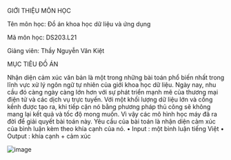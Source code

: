 GIỚI THIỆU MÔN HỌC

Tên môn học: Đồ án khoa học dữ liệu và ứng dụng

Mã môn học: DS203.L21

Giảng viên: Thầy Nguyễn Văn Kiệt

MỤC TIÊU ĐỒ ÁN

Nhận diện cảm xúc văn bản là một trong những bài toán phổ biến nhất trong lĩnh vực xử lý ngôn ngữ tự nhiên của giới khoa học dữ liệu. Ngày nay, nhu cầu đó càng ngày càng lớn hơn với sự phát triển mạnh mẽ của thương mại điện tử và các dịch vụ trực tuyến. Với một khối lượng dữ liệu lớn và cồng kềnh được tạo ra, khi tiếp cận nó bằng phương pháp thủ công sẽ không mang lại kết quả và tốc độ mong muốn. Vì vậy các mô hình học máy đã ra đời để giải quyết bài toán này. Yêu cầu của bài toán là nhận diện cảm xúc của bình luận kèm theo khía cạnh của nó.
• Input : một bình luận tiếng Việt
• Output : khía cạnh + cảm xúc

![image](https://github.com/phongacy2705/SentimentAnalysis/assets/142887546/47f94840-a9f8-4ffd-9c44-57caa1870233)
